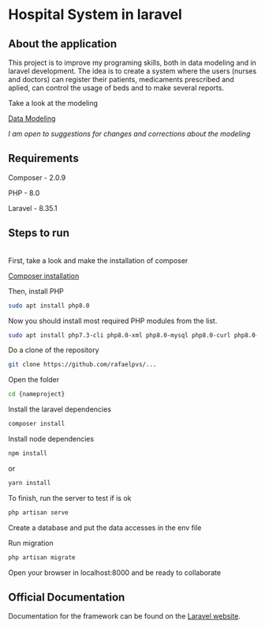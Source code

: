 # Hospital System in laravel



## About the application

<p>This project is to improve my programing skills, both in data modeling and in laravel development. The idea is to create a system where the users (nurses and doctors) can register their patients, medicaments prescribed and aplied, can control the usage of beds and to make several reports.
</p>

Take a look at the modeling

[Data Modeling](https://drive.google.com/file/d/1c6qpWaUsanjuhAza4TYAEEuQrIUOX7eJ/view?usp=sharing)

<i>I am open to suggestions for changes and corrections about the modeling</i>
## Requirements

Composer - 2.0.9

PHP - 8.0

Laravel - 8.35.1

## Steps to run
<br />
First, take a look and make the installation of composer

[Composer installation](https://getcomposer.org/download/)

Then, install PHP
````bash
sudo apt install php8.0 
````
Now you should install most required PHP modules from the list.
````bash
sudo apt install php7.3-cli php8.0-xml php8.0-mysql php8.0-curl php8.0-gd php8.0-json php8.0-mbstring php8.0-mcrypt
````

Do a clone of the repository
````bash
git clone https://github.com/rafaelpvs/...
````

Open the folder
````bash
cd {nameproject}
````

Install the laravel dependencies
````bash
composer install
````

Install node dependencies
````bash
npm install
````
or
````bash
yarn install
````
To finish, run the server to test if is ok
````bash
php artisan serve
````
Create a database and put the data accesses in the env file

Run migration

````bash
php artisan migrate
````

Open your browser in localhost:8000 and be ready to collaborate

## Official Documentation

Documentation for the framework can be found on the [Laravel website](http://laravel.com/docs).

